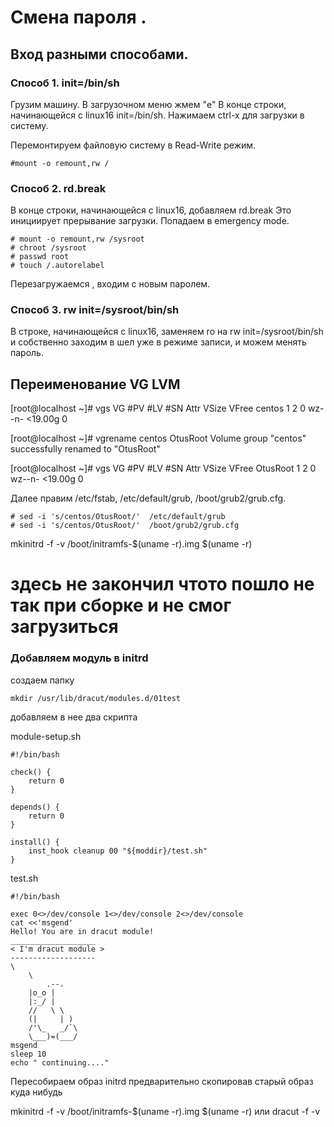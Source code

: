 # Смена пароля . 

## Вход разными способами.
### Способ 1. init=/bin/sh
Грузим машину. В загрузочном меню жмем "e" В конце строки, начинающейся с linux16  init=/bin/sh. Нажимаем сtrl-x для загрузки в систему. 

Перемонтируем файловую систему в Read-Write режим.   

    #mount -o remount,rw /

### Способ 2. rd.break

В конце строки, начинающейся с linux16, добавляем rd.break
Это инициирует прерывание загрузки. 
Попадаем в emergency mode. 

    # mount -o remount,rw /sysroot
    # chroot /sysroot
    # passwd root
    # touch /.autorelabel

Перезагружаемся , входим с новым паролем. 

### Способ 3. rw init=/sysroot/bin/sh

В строке, начинающейся с linux16, заменяем ro на rw init=/sysroot/bin/sh
и собственно заходим в шел уже в режиме записи, и можем менять пароль. 


## Переименование VG LVM

[root@localhost ~]# vgs
  VG     #PV #LV #SN Attr   VSize   VFree
  centos   1   2   0 wz--n- <19.00g    0

[root@localhost ~]# vgrename centos OtusRoot
  Volume group "centos" successfully renamed to "OtusRoot"

[root@localhost ~]# vgs
  VG       #PV #LV #SN Attr   VSize   VFree
  OtusRoot   1   2   0 wz--n- <19.00g    0


Далее правим /etc/fstab, /etc/default/grub, /boot/grub2/grub.cfg. 

    # sed -i 's/centos/OtusRoot/'  /etc/default/grub
    # sed -i 's/centos/OtusRoot/'  /boot/grub2/grub.cfg


mkinitrd -f -v /boot/initramfs-$(uname -r).img $(uname -r)

# здесь не закончил чтото пошло не так при сборке и не смог загрузиться 


### Добавляем модуль в initrd

создаем папку

    mkdir /usr/lib/dracut/modules.d/01test

добавляем в нее два скрипта 

module-setup.sh

    #!/bin/bash

    check() {
        return 0
    }

    depends() {
        return 0
    }

    install() {
        inst_hook cleanup 00 "${moddir}/test.sh"
    }

test.sh

    #!/bin/bash

    exec 0<>/dev/console 1<>/dev/console 2<>/dev/console
    cat <<'msgend'
    Hello! You are in dracut module!
    ___________________
    < I'm dracut module >
    -------------------
    \
        \
            .--.
        |o_o |
        |:_/ |
        //   \ \
        (|     | )
        /'\_   _/`\
        \___)=(___/
    msgend
    sleep 10
    echo " continuing...."

Пересобираем образ initrd предварительно скопировав старый образ куда нибудь

mkinitrd -f -v /boot/initramfs-$(uname -r).img $(uname -r)
или  dracut -f -v 


